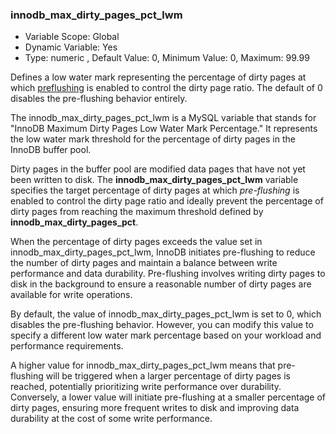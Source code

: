### innodb_max_dirty_pages_pct_lwm

* Variable Scope: Global
* Dynamic Variable: Yes
* Type: numeric , Default Value: 0, Minimum Value: 0, Maximum: 99.99

Defines a low water mark representing the percentage of dirty pages at which <u>preflushing</u> is enabled
to control the dirty page ratio. The default of 0 disables the pre-flushing behavior entirely.

The innodb_max_dirty_pages_pct_lwm is a MySQL variable that stands for "InnoDB Maximum Dirty Pages Low Water Mark Percentage." It represents the low water mark threshold for the percentage of dirty pages in the InnoDB buffer pool.

Dirty pages in the buffer pool are modified data pages that have not yet been written to disk. The **innodb_max_dirty_pages_pct_lwm** variable specifies the target percentage of dirty pages at which *pre-flushing* is enabled to control the dirty page ratio and ideally prevent the percentage of dirty pages from reaching the maximum threshold defined by **innodb_max_dirty_pages_pct**.

When the percentage of dirty pages exceeds the value set in innodb_max_dirty_pages_pct_lwm, InnoDB initiates pre-flushing to reduce the number of dirty pages and maintain a balance between write performance and data durability. Pre-flushing involves writing dirty pages to disk in the background to ensure a reasonable number of dirty pages are available for write operations.

By default, the value of innodb_max_dirty_pages_pct_lwm is set to 0, which disables the pre-flushing behavior. However, you can modify this value to specify a different low water mark percentage based on your workload and performance requirements.

A higher value for innodb_max_dirty_pages_pct_lwm means that pre-flushing will be triggered when a larger percentage of dirty pages is reached, potentially prioritizing write performance over durability. Conversely, a lower value will initiate pre-flushing at a smaller percentage of dirty pages, ensuring more frequent writes to disk and improving data durability at the cost of some write performance.

